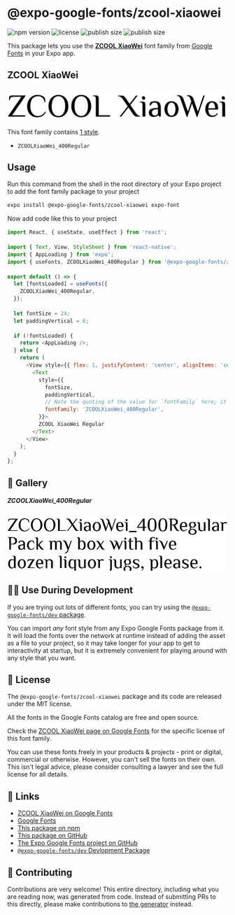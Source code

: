 # @expo-google-fonts/zcool-xiaowei

![npm version](https://flat.badgen.net/npm/v/@expo-google-fonts/zcool-xiaowei)
![license](https://flat.badgen.net/github/license/expo/google-fonts)
![publish size](https://flat.badgen.net/packagephobia/install/@expo-google-fonts/zcool-xiaowei)
![publish size](https://flat.badgen.net/packagephobia/publish/@expo-google-fonts/zcool-xiaowei)

This package lets you use the [**ZCOOL XiaoWei**](https://fonts.google.com/specimen/ZCOOL+XiaoWei) font family from [Google Fonts](https://fonts.google.com/) in your Expo app.

## ZCOOL XiaoWei

![ZCOOL XiaoWei](./font-family.png)

This font family contains [1 style](#-gallery).

- `ZCOOLXiaoWei_400Regular`

## Usage

Run this command from the shell in the root directory of your Expo project to add the font family package to your project
```sh
expo install @expo-google-fonts/zcool-xiaowei expo-font
```

Now add code like this to your project
```js
import React, { useState, useEffect } from 'react';

import { Text, View, StyleSheet } from 'react-native';
import { AppLoading } from 'expo';
import { useFonts, ZCOOLXiaoWei_400Regular } from '@expo-google-fonts/zcool-xiaowei';

export default () => {
  let [fontsLoaded] = useFonts({
    ZCOOLXiaoWei_400Regular,
  });

  let fontSize = 24;
  let paddingVertical = 6;

  if (!fontsLoaded) {
    return <AppLoading />;
  } else {
    return (
      <View style={{ flex: 1, justifyContent: 'center', alignItems: 'center' }}>
        <Text
          style={{
            fontSize,
            paddingVertical,
            // Note the quoting of the value for `fontFamily` here; it expects a string!
            fontFamily: 'ZCOOLXiaoWei_400Regular',
          }}>
          ZCOOL XiaoWei Regular
        </Text>
      </View>
    );
  }
};

```

## 🔡 Gallery

##### ZCOOLXiaoWei_400Regular
![ZCOOLXiaoWei_400Regular](./ZCOOLXiaoWei_400Regular.ttf.png)


## 👩‍💻 Use During Development

If you are trying out lots of different fonts, you can try using the [`@expo-google-fonts/dev` package](https://github.com/expo/google-fonts/tree/master/font-packages/dev#readme).

You can import *any* font style from any Expo Google Fonts package from it. It will load the fonts
over the network at runtime instead of adding the asset as a file to your project, so it may take longer
for your app to get to interactivity at startup, but it is extremely convenient
for playing around with any style that you want.

## 📖 License

The `@expo-google-fonts/zcool-xiaowei` package and its code are released under the MIT license.

All the fonts in the Google Fonts catalog are free and open source.

Check the [ZCOOL XiaoWei page on Google Fonts](https://fonts.google.com/specimen/ZCOOL+XiaoWei) for the specific license of this font family.

You can use these fonts freely in your products & projects - print or digital, commercial or otherwise. However, you can't sell the fonts on their own. This isn't legal advice, please consider consulting a lawyer and see the full license for all details.

## 🔗 Links

- [ZCOOL XiaoWei on Google Fonts](https://fonts.google.com/specimen/ZCOOL+XiaoWei)
- [Google Fonts](https://fonts.google.com/)
- [This package on npm](https://www.npmjs.com/package/@expo-google-fonts/zcool-xiaowei)
- [This package on GitHub](https://github.com/expo/google-fonts/tree/master/font-packages/zcool-xiaowei)
- [The Expo Google Fonts project on GitHub](https://github.com/expo/google-fonts)
- [`@expo-google-fonts/dev` Devlopment Package](https://github.com/expo/google-fonts/tree/master/font-packages/dev)

## 🤝 Contributing

Contributions are very welcome! This entire directory, including what you are reading now, was generated from code. Instead of submitting PRs to this directly, please make contributions to [the generator](https://github.com/expo/google-fonts/tree/master/packages/generator) instead.
